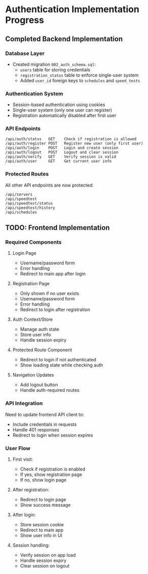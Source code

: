 # Authentication Implementation Progress

## Completed Backend Implementation

### Database Layer

- Created migration `002_auth_schema.sql`:
  - `users` table for storing credentials
  - `registration_status` table to enforce single-user system
  - Added `user_id` foreign keys to `schedules` and `speed_tests`

### Authentication System

- Session-based authentication using cookies
- Single-user system (only one user can register)
- Registration automatically disabled after first user

### API Endpoints

```
/api/auth/status   GET    Check if registration is allowed
/api/auth/register POST   Register new user (only first user)
/api/auth/login    POST   Login and create session
/api/auth/logout   POST   Logout and clear session
/api/auth/verify   GET    Verify session is valid
/api/auth/user     GET    Get current user info
```

### Protected Routes

All other API endpoints are now protected:

```
/api/servers
/api/speedtest
/api/speedtest/status
/api/speedtest/history
/api/schedules
```

## TODO: Frontend Implementation

### Required Components

1. Login Page

   - Username/password form
   - Error handling
   - Redirect to main app after login

2. Registration Page

   - Only shown if no user exists
   - Username/password form
   - Error handling
   - Redirect to login after registration

3. Auth Context/Store

   - Manage auth state
   - Store user info
   - Handle session expiry

4. Protected Route Component

   - Redirect to login if not authenticated
   - Show loading state while checking auth

5. Navigation Updates
   - Add logout button
   - Handle auth-required routes

### API Integration

Need to update frontend API client to:

- Include credentials in requests
- Handle 401 responses
- Redirect to login when session expires

### User Flow

1. First visit:

   - Check if registration is enabled
   - If yes, show registration page
   - If no, show login page

2. After registration:

   - Redirect to login page
   - Show success message

3. After login:

   - Store session cookie
   - Redirect to main app
   - Show user info in UI

4. Session handling:
   - Verify session on app load
   - Handle session expiry
   - Clear session on logout
